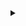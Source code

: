  <details >
         <li>            Copy lines        </li>
        <li>            Copy permalink </li>
    <summary  aria-label="aaa">



